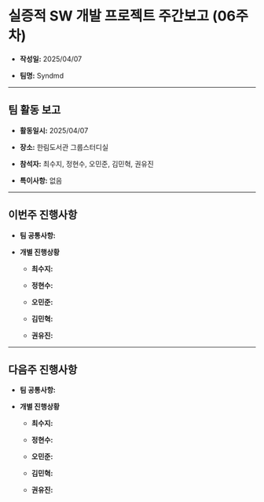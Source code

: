 # 실증적 SW 개발 프로젝트 주간보고 (06주차)
- **작성일:** 2025/04/07

- **팀명:** Syndmd

***

## 팀 활동 보고
- **활동일시:** 2025/04/07

- **장소:** 한림도서관 그룹스터디실

- **참석자:** 최수지, 정현수, 오민준, 김민혁, 권유진

- **특이사항:** 없음

***

## 이번주 진행사항
- **팀 공통사항:** 

- **개별 진행상황**

  - **최수지:** 

  - **정현수:** 

  - **오민준:** 

  - **김민혁:** 

  - **권유진:** 

***

## 다음주 진행사항
- **팀 공통사항:** 

- **개별 진행상황**

  - **최수지:** 

  - **정현수:** 

  - **오민준:** 

  - **김민혁:** 

  - **권유진:** 

